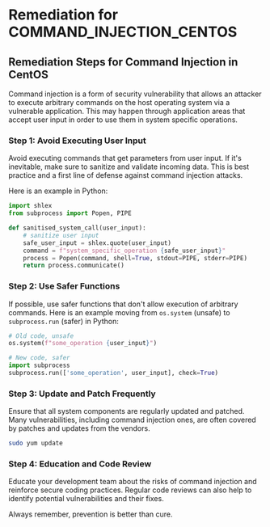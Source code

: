 # Remediation for COMMAND_INJECTION_CENTOS

## Remediation Steps for Command Injection in CentOS

Command injection is a form of security vulnerability that allows an attacker to execute arbitrary commands on the host operating system via a vulnerable application. This may happen through application areas that accept user input in order to use them in system specific operations.

### Step 1: Avoid Executing User Input

Avoid executing commands that get parameters from user input. If it's inevitable, make sure to sanitize and validate incoming data. This is best practice and a first line of defense against command injection attacks.

Here is an example in Python:

```python
import shlex
from subprocess import Popen, PIPE

def sanitised_system_call(user_input):
    # sanitize user input
    safe_user_input = shlex.quote(user_input)
    command = f"system_specific_operation {safe_user_input}"
    process = Popen(command, shell=True, stdout=PIPE, stderr=PIPE)
    return process.communicate()
```

### Step 2: Use Safer Functions

If possible, use safer functions that don't allow execution of arbitrary commands. Here is an example moving from `os.system` (unsafe) to `subprocess.run` (safer) in Python:

```python
# Old code, unsafe
os.system(f"some_operation {user_input}")

# New code, safer
import subprocess
subprocess.run(['some_operation', user_input], check=True)
```

### Step 3: Update and Patch Frequently

Ensure that all system components are regularly updated and patched. Many vulnerabilities, including command injection ones, are often covered by patches and updates from the vendors.

```bash
sudo yum update
```

### Step 4: Education and Code Review 

Educate your development team about the risks of command injection and reinforce secure coding practices. Regular code reviews can also help to identify potential vulnerabilities and their fixes. 

Always remember, prevention is better than cure.